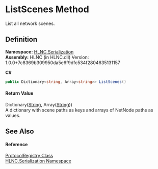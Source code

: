 # ListScenes Method


List all network scenes.



## Definition
**Namespace:** <a href="N_HLNC_Serialization">HLNC.Serialization</a>  
**Assembly:** HLNC (in HLNC.dll) Version: 1.0.0+7c8369b309950da5e6f9dfc534f2804635131157

**C#**
``` C#
public Dictionary<string, Array<string>> ListScenes()
```



#### Return Value
Dictionary(<a href="https://learn.microsoft.com/dotnet/api/system.string" target="_blank" rel="noopener noreferrer">String</a>, Array(<a href="https://learn.microsoft.com/dotnet/api/system.string" target="_blank" rel="noopener noreferrer">String</a>))  
A dictionary with scene paths as keys and arrays of NetNode paths as values.

## See Also


#### Reference
<a href="T_HLNC_Serialization_ProtocolRegistry">ProtocolRegistry Class</a>  
<a href="N_HLNC_Serialization">HLNC.Serialization Namespace</a>  

